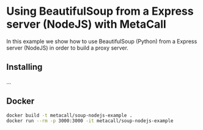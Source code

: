 # Using BeautifulSoup from a Express server (NodeJS) with MetaCall

In this example we show how to use BeautifulSoup (Python) from a Express server (NodeJS) in order to build a proxy server.

## Installing

...

## Docker

```sh
docker build -t metacall/soup-nodejs-example .
docker run --rm -p 3000:3000 -it metacall/soup-nodejs-example
```
